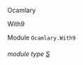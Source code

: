 Ocamlary

With9

Module `Ocamlary.With9`

<a id="module-type-S"></a>

###### module type [S](Ocamlary.With9.module-type-S.md)